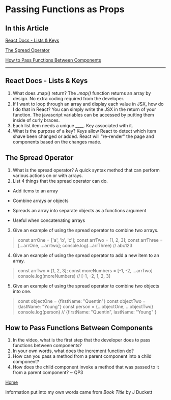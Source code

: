 # Passing Functions as Props

## In this Article

[React Docs - Lists & Keys](#topic1)

[The Spread Operator](#topic2)

[How to Pass Functions Between Components](#topic3)

---

<a name="topic1"></a>

## React Docs - Lists & Keys

1. What does .map() return?
The *.map()* function returns an array by design. No extra coding required from the developer.
2. If I want to loop through an array and display each value in JSX, how do I do that in React?
You can simply write the JSX in the return of your function. The javascript variables can be accessed by putting them inside of curly  braces.
3. Each list item needs a unique ____.
Key associated with it.
4. What is the purpose of a key?
Keys allow React to detect which item shave been changed or added. React will "re-render" the page and components based on the changes made. 
<a name="topic2"></a>

## The Spread Operator

1. What is the spread operator?
A quick syntax method that can perform various actions on or with arrays. 
2. List 4 things that the spread operator can do.

* Add items to an array

* Combine arrays or objects

* Spreads an array into separate objects as a functions argument

* Useful when concatenating arrays

3. Give an example of using the spread operator to combine two arrays.

> const arrOne = ['a', 'b', 'c'];
> const arrTwo = [1, 2, 3];
> const arrThree = [...arrOne, ...arrtwo];
> console.log(...arrThree) // abc123

4. Give an example of using the spread operator to add a new item to an array.

> const arrTwo = [1, 2, 3];
> const moreNumbers = [-1, -2, ...arrTwo]
> console.log(moreNumbers) // [-1, -2, 1, 2, 3]

5. Give an example of using the spread operator to combine two objects into one.

> const objectOne = {firstName: "Quentin"}
> const objectTwo = {lastName: "Young"}
> const person = {...objectOne, ...objectTwo}
> console.log(person) // {firstName: "Quentin", lastName: "Young" }

<a name="topic3"></a>

## How to Pass Functions Between Components

1. In the video, what is the first step that the developer does to pass functions between components?
2. In your own words, what does the increment function do?
3. How can you pass a method from a parent component into a child component?
4. How does the child component invoke a method that was passed to it from a parent component?
~ QP3

[Home](../README.md)

Information put into my own words came from *Book Title* by J Duckett
